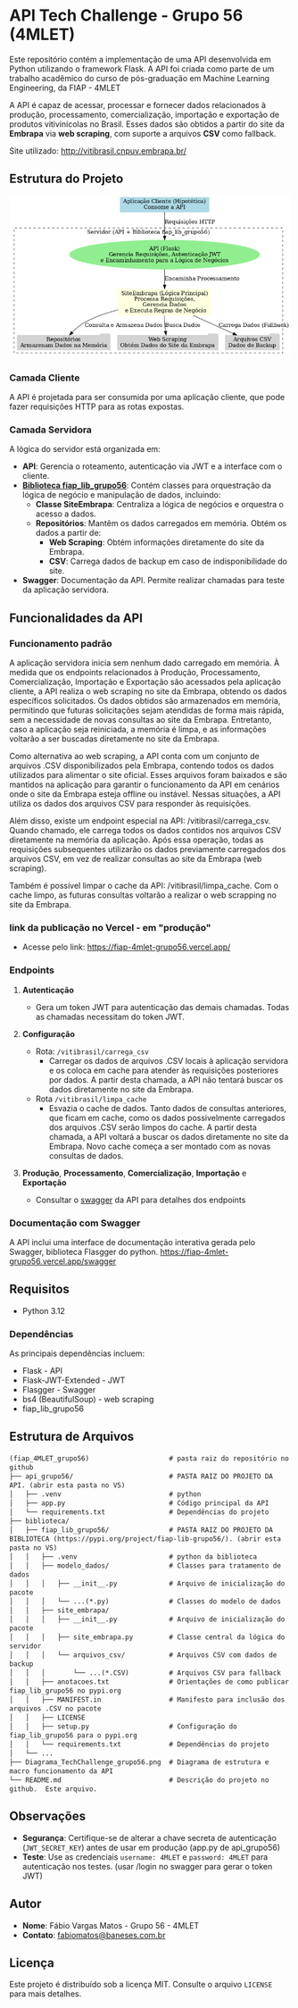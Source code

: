 
# API Tech Challenge - Grupo 56 (4MLET)

Este repositório contém a implementação de uma API desenvolvida em Python utilizando o framework Flask. A API foi criada como parte de um trabalho acadêmico do curso de pós-graduação em Machine Learning Engineering, da FIAP - 4MLET

A API é capaz de acessar, processar e fornecer dados relacionados à produção, processamento, comercialização, importação e exportação de produtos vitivinícolas no Brasil. Esses dados são obtidos a partir do site da **Embrapa** via **web scraping**, com suporte a arquivos **CSV** como fallback.

Site utilizado: http://vitibrasil.cnpuv.embrapa.br/

## Estrutura do Projeto

![](./Diagrama_TechChallenge_grupo56.png)

### Camada Cliente
A API é projetada para ser consumida por uma aplicação cliente, que pode fazer requisições HTTP para as rotas expostas.

### Camada Servidora
A lógica do servidor está organizada em:
- **API**: Gerencia o roteamento, autenticação via JWT e a interface com o cliente.
- [**Biblioteca fiap_lib_grupo56**](biblioteca/fiap_lib_grupo56 "Detalhamento da biblioteca"): Contém classes para orquestração da lógica de negócio e manipulação de dados, incluindo:
  - **Classe SiteEmbrapa**: Centraliza a lógica de negócios e orquestra o acesso a dados.
  - **Repositórios**: Mantêm os dados carregados em memória.  Obtém os dados a partir de:
     - **Web Scraping**: Obtém informações diretamente do site da Embrapa.
     - **CSV**: Carrega dados de backup em caso de indisponibilidade do site.
- **Swagger**: Documentação da API.  Permite realizar chamadas para teste da aplicação servidora.     

## Funcionalidades da API

### Funcionamento padrão
A aplicação servidora inicia sem nenhum dado carregado em memória. À medida que os endpoints relacionados à Produção, Processamento, Comercialização, Importação e Exportação são acessados pela aplicação cliente, a API realiza o web scraping no site da Embrapa, obtendo os dados específicos solicitados. Os dados obtidos são armazenados em memória, permitindo que futuras solicitações sejam atendidas de forma mais rápida, sem a necessidade de novas consultas ao site da Embrapa. Entretanto, caso a aplicação seja reiniciada, a memória é limpa, e as informações voltarão a ser buscadas diretamente no site da Embrapa.

Como alternativa ao web scraping, a API conta com um conjunto de arquivos .CSV disponibilizados pela Embrapa, contendo todos os dados utilizados para alimentar o site oficial. Esses arquivos foram baixados e são mantidos na aplicação para garantir o funcionamento da API em cenários onde o site da Embrapa esteja offline ou instável. Nessas situações, a API utiliza os dados dos arquivos CSV para responder às requisições.

Além disso, existe um endpoint especial na API: /vitibrasil/carrega_csv. Quando chamado, ele carrega todos os dados contidos nos arquivos CSV diretamente na memória da aplicação. Após essa operação, todas as requisições subsequentes utilizarão os dados previamente carregados dos arquivos CSV, em vez de realizar consultas ao site da Embrapa (web scraping).

Também é possível limpar o cache da API: /vitibrasil/limpa_cache.  Com o cache limpo, as futuras consultas voltarão a realizar o web scrapping no site da Embrapa.

### link da publicação no Vercel - em "produção"

- Acesse pelo link: https://fiap-4mlet-grupo56.vercel.app/ 

### Endpoints
1. **Autenticação**
   - Gera um token JWT para autenticação das demais chamadas.  Todas as chamadas necessitam do token JWT.

2. **Configuração**
   - Rota: `/vitibrasil/carrega_csv`
      - Carregar os dados de arquivos .CSV locais à aplicação servidora e os coloca em cache para atender às requisições posteriores por dados.  A partir desta chamada, a API não tentará buscar os dados diretamente no site da Embrapa.
   - Rota `/vitibrasil/limpa_cache`
      - Esvazia o cache de dados.  Tanto dados de consultas anteriores, que ficam em cache, como os dados possivelmente carregados dos arquivos .CSV serão limpos do cache.  A partir desta chamada, a API voltará a buscar os dados diretamente no site da Embrapa.  Novo cache começa a ser montado com as novas consultas de dados.

3. **Produção**, **Processamento**, **Comercialização**, **Importação** e **Exportação**
   - Consultar o [swagger](https://fiap-4mlet-grupo56.vercel.app/swagger) da API para detalhes dos endpoints

### Documentação com Swagger
A API inclui uma interface de documentação interativa gerada pelo Swagger, biblioteca Flasgger do python.
https://fiap-4mlet-grupo56.vercel.app/swagger

## Requisitos

- Python 3.12

### Dependências
As principais dependências incluem:
- Flask - API
- Flask-JWT-Extended - JWT
- Flasgger - Swagger
- bs4 (BeautifulSoup) - web scraping
- fiap_lib_grupo56


## Estrutura de Arquivos

```
(fiap_4MLET_grupo56)                    # pasta raiz do repositório no github
├── api_grupo56/                        # PASTA RAIZ DO PROJETO DA API. (abrir esta pasta no VS)
│   ├── .venv                           # python
│   ├── app.py                          # Código principal da API
│   └── requirements.txt                # Dependências do projeto
├── biblioteca/                    
│   ├── fiap_lib_grupo56/               # PASTA RAIZ DO PROJETO DA BIBLIOTECA (https://pypi.org/project/fiap-lib-grupo56/). (abrir esta pasta no VS)
│   │   ├── .venv                       # python da biblioteca
│   │   ├── modelo_dados/               # Classes para tratamento de dados
│   │   │   ├── __init__.py             # Arquivo de inicialização do pacote
│   │   │   └── ...(*.py)               # Classes do modelo de dados
│   │   ├── site_embrapa/           
│   │   │   ├── __init__.py             # Arquivo de inicialização do pacote
│   │   │   ├── site_embrapa.py         # Classe central da lógica do servidor
│   │   │   └── arquivos_csv/           # Arquivos CSV com dados de backup
│   │   │       └── ...(*.CSV)          # Arquivos CSV para fallback
│   │   ├── anotacoes.txt               # Orientações de como publicar fiap_lib_grupo56 no pypi.org
│   │   ├── MANIFEST.in                 # Manifesto para inclusão dos arquivos .CSV no pacote
│   │   ├── LICENSE                     
│   │   ├── setup.py                    # Configuração do fiap_lib_grupo56 para o pypi.org
│   │   └── requirements.txt            # Dependências do projeto
│   └── ...
├── Diagrama_TechChallenge_grupo56.png  # Diagrama de estrutura e macro funcionamento da API
└── README.md                           # Descrição do projeto no github.  Este arquivo.
```

## Observações

- **Segurança**: Certifique-se de alterar a chave secreta de autenticação (`JWT_SECRET_KEY`) antes de usar em produção (app.py de api_grupo56)
- **Teste**: Use as credenciais `username: 4MLET` e `password: 4MLET` para autenticação nos testes. (usar /login no swagger para gerar o token JWT)

## Autor
- **Nome**: Fábio Vargas Matos - Grupo 56 - 4MLET
- **Contato**: [fabiomatos@baneses.com.br](mailto:fabiomatos@baneses.com.br)

## Licença
Este projeto é distribuído sob a licença MIT. Consulte o arquivo `LICENSE` para mais detalhes.
